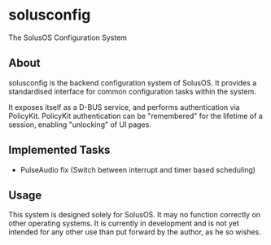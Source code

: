 solusconfig
===========

The SolusOS Configuration System

About
-----
solusconfig is the backend configuration system of SolusOS.
It provides a standardised interface for common configuration tasks within
the system.

It exposes itself as a D-BUS service, and performs authentication via PolicyKit.
PolicyKit authentication can be "remembered" for the lifetime of a session, enabling
"unlocking" of UI pages.

Implemented Tasks
-----------------

 * PulseAudio fix (Switch between interrupt and timer based scheduling)

Usage
-----
This system is designed solely for SolusOS. It may no function correctly on other operating systems.
It is currently in development and is not yet intended for any other use than put forward by the
author, as he so wishes.
